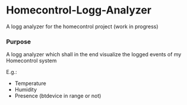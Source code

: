 # Homecontrol-Logg-Analyzer
A logg analyzer for the homecontrol project (work in progress)

### Purpose
A logg analyzer which shall in the end visualize the logged events of my Homecontrol system

E.g.:
- Temperature
- Humidity
- Presence (btdevice in range or not)
